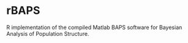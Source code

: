 # rBAPS
R implementation of the compiled Matlab BAPS software for Bayesian Analysis of Population Structure.
